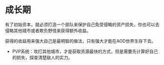 # 成长期

有了初始资本，就必须打造一个部队来保护自己免受侵略的资产损失，你也可以去侵略其他城市或者欺负野怪来获得额外收益。

获得的收益用来强大自己是最明智的做法，只有强大才能在AOD世界生存下去。

* PVP系统：攻打其他城市，才是获取资源最快的方式，但是需要先计算好自己的损失，探查清楚敌人的实力。